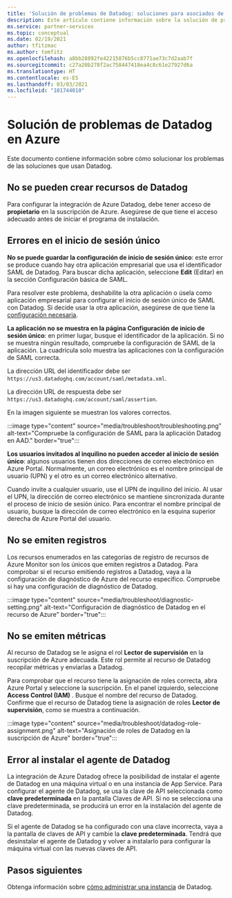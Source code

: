 ```yaml
---
title: 'Solución de problemas de Datadog: soluciones para asociados de Azure'
description: Este artículo contiene información sobre la solución de problemas de Datadog en Azure.
ms.service: partner-services
ms.topic: conceptual
ms.date: 02/19/2021
author: tfitzmac
ms.author: tomfitz
ms.openlocfilehash: a8bb28892fe42215876b5cc8771ae73c7d2aab7f
ms.sourcegitcommit: c27a20b278f2ac758447418ea4c8c61e27927d6a
ms.translationtype: HT
ms.contentlocale: es-ES
ms.lasthandoff: 03/03/2021
ms.locfileid: "101744010"
---
```

# <a name="troubleshooting-datadog-on-azure"></a>Solución de problemas de Datadog en Azure

Este documento contiene información sobre cómo solucionar los problemas de las soluciones que usan Datadog.

## <a name="unable-to-create-datadog-resource"></a>No se pueden crear recursos de Datadog

Para configurar la integración de Azure Datadog, debe tener acceso de **propietario** en la suscripción de Azure. Asegúrese de que tiene el acceso adecuado antes de iniciar el programa de instalación.

## <a name="single-sign-on-errors"></a>Errores en el inicio de sesión único

**No se puede guardar la configuración de inicio de sesión único**: este error se produce cuando hay otra aplicación empresarial que usa el identificador SAML de Datadog. Para buscar dicha aplicación, seleccione **Edit** (Editar) en la sección Configuración básica de SAML.

Para resolver este problema, deshabilite la otra aplicación o úsela como aplicación empresarial para configurar el inicio de sesión único de SAML con Datadog. Si decide usar la otra aplicación, asegúrese de que tiene la [configuración necesaria](create.md#configure-single-sign-on).

**La aplicación no se muestra en la página Configuración de inicio de sesión único**: en primer lugar, busque el identificador de la aplicación. Si no se muestra ningún resultado, compruebe la configuración de SAML de la aplicación. La cuadrícula solo muestra las aplicaciones con la configuración de SAML correcta. 

La dirección URL del identificador debe ser `https://us3.datadoghq.com/account/saml/metadata.xml`.

La dirección URL de respuesta debe ser `https://us3.datadoghq.com/account/saml/assertion`.

En la imagen siguiente se muestran los valores correctos.
  
:::image type="content" source="media/troubleshoot/troubleshooting.png" alt-text="Compruebe la configuración de SAML para la aplicación Datadog en AAD." border="true":::

**Los usuarios invitados al inquilino no pueden acceder al inicio de sesión único**: algunos usuarios tienen dos direcciones de correo electrónico en Azure Portal. Normalmente, un correo electrónico es el nombre principal de usuario (UPN) y el otro es un correo electrónico alternativo.

Cuando invite a cualquier usuario, use el UPN de inquilino del inicio. Al usar el UPN, la dirección de correo electrónico se mantiene sincronizada durante el proceso de inicio de sesión único. Para encontrar el nombre principal de usuario, busque la dirección de correo electrónico en la esquina superior derecha de Azure Portal del usuario.
  
## <a name="logs-not-being-emitted"></a>No se emiten registros

Los recursos enumerados en las categorías de registro de recursos de Azure Monitor son los únicos que emiten registros a Datadog. Para comprobar si el recurso emitiendo registros a Datadog, vaya a la configuración de diagnóstico de Azure del recurso específico. Compruebe si hay una configuración de diagnóstico de Datadog.

:::image type="content" source="media/troubleshoot/diagnostic-setting.png" alt-text="Configuración de diagnóstico de Datadog en el recurso de Azure" border="true":::

## <a name="metrics-not-being-emitted"></a>No se emiten métricas

Al recurso de Datadog se le asigna el rol **Lector de supervisión** en la suscripción de Azure adecuada. Este rol permite al recurso de Datadog recopilar métricas y enviarlas a Datadog.

Para comprobar que el recurso tiene la asignación de roles correcta, abra Azure Portal y seleccione la suscripción. En el panel izquierdo, seleccione **Access Control (IAM)** . Busque el nombre del recurso de Datadog. Confirme que el recurso de Datadog tiene la asignación de roles **Lector de supervisión**, como se muestra a continuación.

:::image type="content" source="media/troubleshoot/datadog-role-assignment.png" alt-text="Asignación de roles de Datadog en la suscripción de Azure" border="true":::

## <a name="datadog-agent-installation-fails"></a>Error al instalar el agente de Datadog

La integración de Azure Datadog ofrece la posibilidad de instalar el agente de Datadog en una máquina virtual o en una instancia de App Service. Para configurar el agente de Datadog, se usa la clave de API seleccionada como **clave predeterminada** en la pantalla Claves de API. Si no se selecciona una clave predeterminada, se producirá un error en la instalación del agente de Datadog.

Si el agente de Datadog se ha configurado con una clave incorrecta, vaya a la pantalla de claves de API y cambie la **clave predeterminada**. Tendrá que desinstalar el agente de Datadog y volver a instalarlo para configurar la máquina virtual con las nuevas claves de API.

## <a name="next-steps"></a>Pasos siguientes

Obtenga información sobre [cómo administrar una instancia](manage.md) de Datadog.
